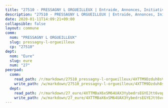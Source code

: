 ```yaml
---
title: "27510 - PRESSAGNY L ORGUEILLEUX | Entraide, Annonces, Initiatives"
description: "27510 - PRESSAGNY L ORGUEILLEUX | Entraide, Annonces, Initiatives"
date: 2020-01-11T14:09:21+09:00
collapsible: false
layout: commune
comm:
  nom: "PRESSAGNY L ORGUEILLEUX"
  slug: pressagny-l-orgueilleux
  cp: "27510"
dept:
  nom: "Eure"
  slug: eure
  num: "27"
peerpad:
  comm:
    read_path: /r/markdown/27510_pressagny-l-orgueilleux/4XTTM9Dzduh8sVNdU2FDzVfQDnR3HDKiCca6RLTyjzHrDGnFR
    write_path: /w/markdown/27510_pressagny-l-orgueilleux/4XTTM9Dzduh8sVNdU2FDzVfQDnR3HDKiCca6RLTyjzHrDGnFR-K3TgU3hEN49z3Z7C9gN19FTrAaChVDp7h9KDMW7d6Sm3rrC4VZRvsRnqTDindeqUtepLqpLG4pFZA8LmZUR8qoyJURNBCMxRptS5zM5RwPj7r9nWosYMDCDKz5XmYoJVjQCiNco1
  dept:
    read_path: /r/markdown/27_eure/4XTTMBaX6xSM64UAX3YybedrsEGYEJtt6vopdQsPEFtGijgwg
    write_path: /w/markdown/27_eure/4XTTMBaX6xSM64UAX3YybedrsEGYEJtt6vopdQsPEFtGijgwg-K3TgUmjy61Gu7ZFzjoVmiacXP2Rc4pq6sxVCYUX3mFQZWQw9yCKsEoAMagtuW4jJTYhK96DsWW4cPmZLagvQNZ34BscGcu4btrtJibt18c1mpqofaWe6Q3RartDiuMTjY7NrsH4r
---
```


